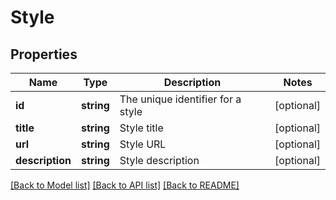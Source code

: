 # Style

## Properties
Name | Type | Description | Notes
------------ | ------------- | ------------- | -------------
**id** | **string** | The unique identifier for a style | [optional] 
**title** | **string** | Style title | [optional] 
**url** | **string** | Style URL | [optional] 
**description** | **string** | Style description | [optional] 

[[Back to Model list]](../README.md#documentation-for-models) [[Back to API list]](../README.md#documentation-for-api-endpoints) [[Back to README]](../README.md)


